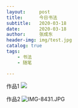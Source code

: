 ```yaml
---
layout:     post
title:      今日书法
subtitle:   2020-03-18
date:       2020-03-18
author:     张成东
header-img: img/test.jpg
catalog: true
tags:
    - 书法
    - 随笔

---
```

作品1
![](https://i.niupic.com/images/2020/03/18/72I9.JPG)

作品2
![IMG-8431.JPG](https://i.loli.net/2020/03/18/OFE2qxRthrbMCVB.jpg)

